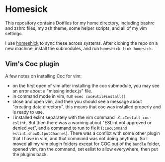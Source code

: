 # Homesick

This repository contains Dotfiles for my home directory, including bashrc and
zshrc files, my zsh theme, some helper scripts, and all of my vim settings.

I use [homeshick](https://github.com/andsens/homeshick) to sync these across
systems. After cloning the repo on a new machine, install the submodules, and
run `homeshick link homesick`.

## Vim's Coc plugin
A few notes on installing Coc for vim:
- on the first open of vim after installing the coc submodule, you may see an
  error about a "missing index.js" file.
- in command mode in vim, run `exec coc#util#install()`
- close and open vim, and then you should see a message about "creating data
  directory". this means that coc was installed properly and is ready to use.
- I installed eslint separately with the vim command `:CocInstall coc-eslint`.
  But then there was a warning about "ESLint not approved or denied yet", and
  a command to run to fix it (`:CocCommand eslint.showOutputChannel`). There
  was a conflict with some other plugin that I have in vim, and that command
  was not doing anything. So I moved all my vim plugin folders except for COC
  out of the `bundle` folder, opened vim, ran the command, set eslist to allow
  everywhere, then put the plugins back.
